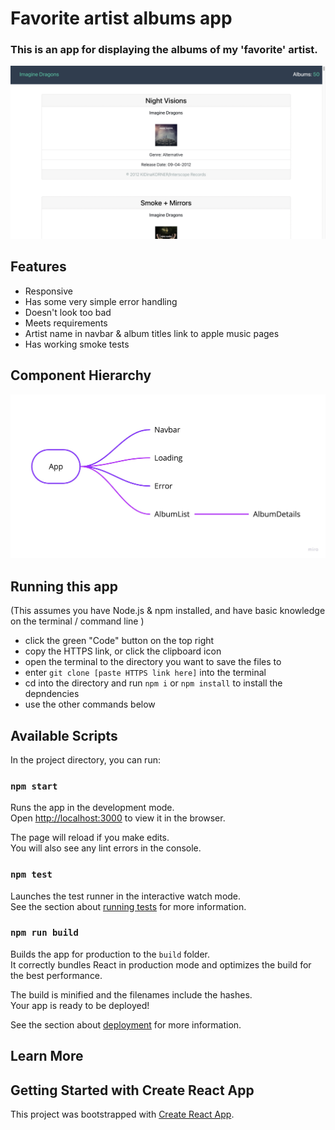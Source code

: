 # Favorite artist albums app

### This is an app for displaying the albums of my 'favorite' artist.

![Favorite artist albums app screen shot](img/Screen_Shot.png)

## Features

- Responsive
- Has some very simple error handling
- Doesn't look too bad
- Meets requirements
- Artist name in navbar & album titles link to apple music pages
- Has working smoke tests 

## Component Hierarchy

![Mind map of react component hierarchy](img/Mind_Map.jpeg)

## Running this app

(This assumes you have Node.js & npm installed, 
and have basic knowledge on the terminal / command line )

* click the green "Code" button on the top right
* copy the HTTPS link, or click the clipboard icon
* open the terminal to the directory you want to save the files to
* enter `git clone [paste HTTPS link here]` into the terminal
* cd into the directory and run `npm i` or `npm install` to install the depndencies
* use the other commands below


## Available Scripts

In the project directory, you can run:

### `npm start`

Runs the app in the development mode.\
Open [http://localhost:3000](http://localhost:3000) to view it in the browser.

The page will reload if you make edits.\
You will also see any lint errors in the console.

### `npm test`

Launches the test runner in the interactive watch mode.\
See the section about [running tests](https://facebook.github.io/create-react-app/docs/running-tests) for more information.

### `npm run build`

Builds the app for production to the `build` folder.\
It correctly bundles React in production mode and optimizes the build for the best performance.

The build is minified and the filenames include the hashes.\
Your app is ready to be deployed!

See the section about [deployment](https://facebook.github.io/create-react-app/docs/deployment) for more information.


## Learn More

## Getting Started with Create React App

This project was bootstrapped with [Create React App](https://github.com/facebook/create-react-app).
